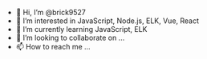 - 👋 Hi, I’m @brick9527
- 👀 I’m interested in JavaScript, Node.js, ELK, Vue, React
- 🌱 I’m currently learning JavaScript, ELK
- 💞️ I’m looking to collaborate on ...
- 📫 How to reach me ...

<!---
brick9527/brick9527 is a ✨ special ✨ repository because its `README.md` (this file) appears on your GitHub profile.
You can click the Preview link to take a look at your changes.
--->
